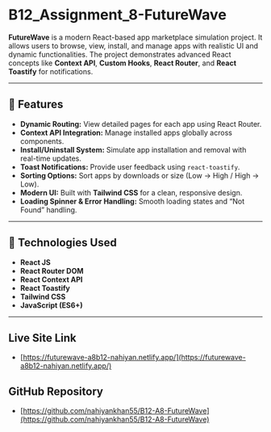 # B12_Assignment_8-FutureWave

**FutureWave** is a modern React-based app marketplace simulation project. It allows users to browse, view, install, and manage apps with realistic UI and dynamic functionalities. The project demonstrates advanced React concepts like **Context API**, **Custom Hooks**, **React Router**, and **React Toastify** for notifications.

---

## 🚀 Features

- **Dynamic Routing:** View detailed pages for each app using React Router.
- **Context API Integration:** Manage installed apps globally across components.
- **Install/Uninstall System:** Simulate app installation and removal with real-time updates.
- **Toast Notifications:** Provide user feedback using `react-toastify`.
- **Sorting Options:** Sort apps by downloads or size (Low → High / High → Low).
- **Modern UI:** Built with **Tailwind CSS** for a clean, responsive design.
- **Loading Spinner & Error Handling:** Smooth loading states and “Not Found” handling.

---

## 🧠 Technologies Used

- **React JS**
- **React Router DOM**
- **React Context API**
- **React Toastify**
- **Tailwind CSS**
- **JavaScript (ES6+)**

---

## Live Site Link

- [https://futurewave-a8b12-nahiyan.netlify.app/](https://futurewave-a8b12-nahiyan.netlify.app/)

## GitHub Repository

- [https://github.com/nahiyankhan55/B12-A8-FutureWave](https://github.com/nahiyankhan55/B12-A8-FutureWave)
